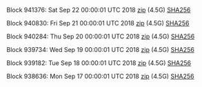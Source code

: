 Block 941376: Sat Sep 22 00:00:01 UTC 2018 [zip](https://dash-bootstrap.ams3.digitaloceanspaces.com/mainnet/2018-09-22/bootstrap.dat.zip) (4.5G) [SHA256](https://dash-bootstrap.ams3.digitaloceanspaces.com/mainnet/2018-09-22/sha256.txt)

Block 940830: Fri Sep 21 00:00:01 UTC 2018 [zip](https://dash-bootstrap.ams3.digitaloceanspaces.com/mainnet/2018-09-21/bootstrap.dat.zip) (4.5G) [SHA256](https://dash-bootstrap.ams3.digitaloceanspaces.com/mainnet/2018-09-21/sha256.txt)

Block 940284: Thu Sep 20 00:00:01 UTC 2018 [zip](https://dash-bootstrap.ams3.digitaloceanspaces.com/mainnet/2018-09-20/bootstrap.dat.zip) (4.5G) [SHA256](https://dash-bootstrap.ams3.digitaloceanspaces.com/mainnet/2018-09-20/sha256.txt)

Block 939734: Wed Sep 19 00:00:01 UTC 2018 [zip](https://dash-bootstrap.ams3.digitaloceanspaces.com/mainnet/2018-09-19/bootstrap.dat.zip) (4.5G) [SHA256](https://dash-bootstrap.ams3.digitaloceanspaces.com/mainnet/2018-09-19/sha256.txt)

Block 939182: Tue Sep 18 00:00:01 UTC 2018 [zip](https://dash-bootstrap.ams3.digitaloceanspaces.com/mainnet/2018-09-18/bootstrap.dat.zip) (4.5G) [SHA256](https://dash-bootstrap.ams3.digitaloceanspaces.com/mainnet/2018-09-18/sha256.txt)

Block 938636: Mon Sep 17 00:00:01 UTC 2018 [zip](https://dash-bootstrap.ams3.digitaloceanspaces.com/mainnet/2018-09-17/bootstrap.dat.zip) (4.5G) [SHA256](https://dash-bootstrap.ams3.digitaloceanspaces.com/mainnet/2018-09-17/sha256.txt)
